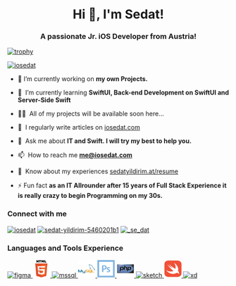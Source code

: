 <h1 align="center">Hi 👋, I'm Sedat!</h1>
<h3 align="center">A passionate Jr. iOS Developer from Austria!</h3>

[![trophy](https://github-profile-trophy.vercel.app/?username=iosedat)](https://github.com/ryo-ma/github-profile-trophy)

<p align="left"> <a href="https://twitter.com/iosedat" target="blank"><img src="https://img.shields.io/twitter/follow/iosedat?logo=twitter&style=for-the-badge" alt="iosedat" /></a> </p>

- 🔭&nbsp;I’m currently working on **my own Projects.**

- 🌱 &nbsp;I’m currently learning **SwiftUI, Back-end Development on SwiftUI and Server-Side Swift**

- 👨‍💻 &nbsp;All of my projects will be available soon here...

- 📝 &nbsp;I regularly write articles on [iosedat.com](iosedat.com)

- 💬 &nbsp;Ask me about **IT and Swift. I will try my best to help you.**

- 📫 &nbsp;How to reach me **me@iosedat.com**

- 📄 &nbsp;Know about my experiences [sedatyildirim.at/resume](sedatyildirim.at/resume)

- ⚡&nbsp;Fun fact **as an IT Allrounder after 15 years of Full Stack Experience it is really crazy to begin Programming on my 30s.**

<h3 align="left">Connect with me</h3>
<p align="left">
<a href="https://twitter.com/iosedat" target="blank"><img align="center" src="https://raw.githubusercontent.com/rahuldkjain/github-profile-readme-generator/neutral-icons/src/images/icons/Social/twitter.svg" alt="iosedat" height="30" width="40" /></a>
<a href="https://linkedin.com/in/sedat-yildirim-5460201b1" target="blank"><img align="center" src="https://raw.githubusercontent.com/rahuldkjain/github-profile-readme-generator/neutral-icons/src/images/icons/Social/linked-in-alt.svg" alt="sedat-yildirim-5460201b1" height="30" width="40" /></a>
<a href="https://instagram.com/_se_dat" target="blank"><img align="center" src="https://raw.githubusercontent.com/rahuldkjain/github-profile-readme-generator/neutral-icons/src/images/icons/Social/instagram.svg" alt="_se_dat" height="30" width="40" /></a>
</p>

<h3 align="left">Languages and Tools Experience</h3>
<p align="left"> <a href="https://www.figma.com/" target="_blank"> <img src="https://www.vectorlogo.zone/logos/figma/figma-icon.svg" alt="figma" width="40" height="40"/> </a> <a href="https://www.w3.org/html/" target="_blank"> <img src="https://raw.githubusercontent.com/devicons/devicon/master/icons/html5/html5-original-wordmark.svg" alt="html5" width="40" height="40"/> </a> <a href="https://www.microsoft.com/en-us/sql-server" target="_blank"> <img src="https://cdn.worldvectorlogo.com/logos/microsoft-sql-server.svg" alt="mssql" width="40" height="40"/> </a> <a href="https://www.mysql.com/" target="_blank"> <img src="https://raw.githubusercontent.com/devicons/devicon/master/icons/mysql/mysql-original-wordmark.svg" alt="mysql" width="40" height="40"/> </a> <a href="https://www.photoshop.com/en" target="_blank"> <img src="https://raw.githubusercontent.com/devicons/devicon/master/icons/photoshop/photoshop-line.svg" alt="photoshop" width="40" height="40"/> </a> <a href="https://www.php.net" target="_blank"> <img src="https://raw.githubusercontent.com/devicons/devicon/master/icons/php/php-original.svg" alt="php" width="40" height="40"/> </a> <a href="https://www.sketch.com/" target="_blank"> <img src="https://www.vectorlogo.zone/logos/sketchapp/sketchapp-icon.svg" alt="sketch" width="40" height="40"/> </a> <a href="https://developer.apple.com/swift/" target="_blank"> <img src="https://raw.githubusercontent.com/devicons/devicon/master/icons/swift/swift-original.svg" alt="swift" width="40" height="40"/> </a> <a href="https://www.adobe.com/products/xd.html" target="_blank"> <img src="https://cdn.worldvectorlogo.com/logos/adobe-xd.svg" alt="xd" width="40" height="40"/> </a> </p>
